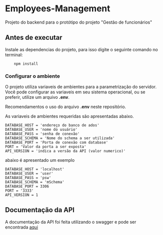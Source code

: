 # Employees-Management

Projeto do backend para o protótipo do projeto "Gestão de funcionários"

## Antes de executar

Instale as dependencias do projeto, para isso digite o seguinte comando no terminal:

```
    npm install
```

### Configurar o ambiente

O projeto utiliza variaveis de ambientes para a parametrização do servidor. Você pode configurar as variaveis em seu sistema operacional, ou se preferir, utilize um arquivo **.env**.

Recomendamentos o uso do arquivo **.env** neste repositório.

As variaveis de ambientes requeridas são apresentadas abaixo.

```
DATABASE_HOST = 'endereço do banco de ados'
DATABASE_USER = 'nome do usuário'
DATABASE_PASS = 'senha de conexão'
DATABASE_SCHEMA = 'Nome do schema a ser utilizada'
DATABASE_PORT = 'Porta de conexão com database'
PORT = 'Valor da porta a ser exposta'
API_VERSION = 'indica a versão da API (valor numerico)'
```

abaixo é apresentado um exemplo

```
DATABASE_HOST = 'localhost'
DATABASE_USER = 'user'
DATABASE_PASS = 'psw'
DATABASE_SCHEMA = 'mSchema'
DATABASE_PORT = 3306
PORT = '3333'
API_VERSION = 1

```

## Documentação da API

A documentação da API foi feita utilizando o swagger e pode ser encontrada [aqui](./docs/api_swagger.yaml)